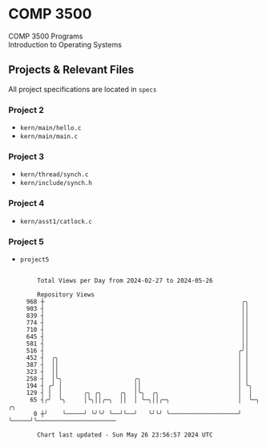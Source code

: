 # COMP 3500
COMP 3500 Programs  
Introduction to Operating Systems  
## Projects & Relevant Files
All project specifications are located in `specs`
### Project 2
- `kern/main/hello.c`
- `kern/main/main.c`
### Project 3
- `kern/thread/synch.c`
- `kern/include/synch.h`
### Project 4
- `kern/asst1/catlock.c`
### Project 5
- `project5`

```

        Total Views per Day from 2024-02-27 to 2024-05-26

        Repository Views
     968 ┼                                                       ╭╮
     903 ┤                                                       ││
     839 ┤                                                       ││
     774 ┤                                                       ││
     710 ┤                                                       ││
     645 ┤                                                       ││
     581 ┤                                                       ││
     516 ┤                                                      ╭╯│
     452 ┤  ╭╮                                                  │ │
     387 ┤  ││                                                  │ │
     323 ┤  ││                                                  │ │
     258 ┤  │╰╮                    ╭╮                           │ │
     194 ┤ ╭╯ │                    ││                           │ ╰╮
     129 ┤ │  │      ╭╮ ╭╮     ╭╮  │╰╮  ╭╮                      │  │
      65 ┤╭╯  ╰╮     │╰╮││╭─╮  ││  │ ╰─╮││╭─╮                   │  ╰─╮     ╭╮
       0 ┼╯    ╰─────╯ ╰╯╰╯ ╰──╯╰──╯   ╰╯╰╯ ╰───────────────────╯    ╰─────╯╰──────────────────────

        Chart last updated - Sun May 26 23:56:57 2024 UTC
        
```
